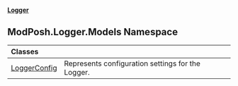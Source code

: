 #### [Logger](index.md 'index')

## ModPosh.Logger.Models Namespace

| Classes | |
| :--- | :--- |
| [LoggerConfig](ModPosh.Logger.Models.LoggerConfig.md 'ModPosh.Logger.Models.LoggerConfig') | Represents configuration settings for the Logger. |
